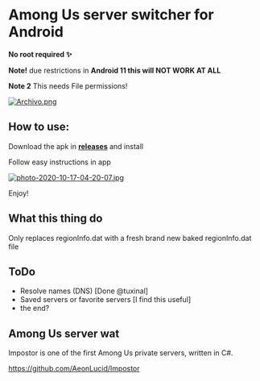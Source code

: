 # Among Us server switcher for Android

**No root required ✨**

**Note!** due restrictions in **Android 11 this will NOT WORK AT ALL**

**Note 2** This needs File permissions!

[![Archivo.png](https://i.postimg.cc/ZRf587yK/Archivo.png)](https://postimg.cc/k6bC9yck)

## How to use:

Download the apk in **[releases](https://github.com/NaokiStark/Crewmate-switcher/releases)** and install

Follow easy instructions in app

[![photo-2020-10-17-04-20-07.jpg](https://i.postimg.cc/wTrs8vMT/photo-2020-10-17-04-20-07.jpg)](https://postimg.cc/w7hBD9DS)

Enjoy!

## What this thing do

Only replaces regionInfo.dat with a fresh brand new baked regionInfo.dat file

## ToDo

- Resolve names (DNS) [Done @tuxinal]
- Saved servers or favorite servers [I find this useful]
- the end?

## Among Us server wat 

Impostor is one of the first Among Us private servers, written in C#.

https://github.com/AeonLucid/Impostor

